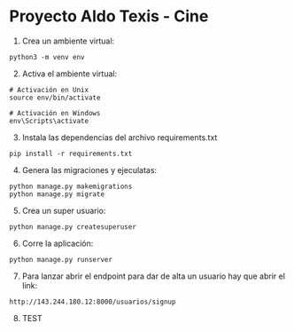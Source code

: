 # Proyecto Aldo Texis - Cine

1. Crea un ambiente virtual:
```
python3 -m venv env
```
2. Activa el ambiente virtual:
```
# Activación en Unix
source env/bin/activate
```
```
# Activación en Windows
env\Scripts\activate
```

3. Instala las dependencias del archivo requirements.txt

```
pip install -r requirements.txt
```

4. Genera las migraciones y ejeculatas:
```
python manage.py makemigrations
python manage.py migrate
```
5. Crea un super usuario:
```
python manage.py createsuperuser
```
6. Corre la aplicación:
```
python manage.py runserver
```

7. Para lanzar abrir el endpoint para dar de alta un usuario hay que abrir el link:
```
http://143.244.180.12:8000/usuarios/signup
```

8. TEST
